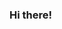 ### Hi there!

<!--
### Current tech stack
<img src="https://cdn.jsdelivr.net/gh/devicons/devicon@latest/icons/python/python-original.svg", title="python", height="40", width="40">&nbsp
<img src="https://cdn.jsdelivr.net/gh/devicons/devicon@latest/icons/pytest/pytest-original.svg", title="pytest", height="40", width="40">&nbsp
<img src="https://cdn.jsdelivr.net/gh/devicons/devicon@latest/icons/selenium/selenium-original.svg", title="selenium", height="40", width="40">&nbsp
<img src="https://cdn.jsdelivr.net/gh/devicons/devicon@latest/icons/postman/postman-original.svg", title="postman", height="40", width="40">&nbsp
<img src="https://cdn.jsdelivr.net/gh/devicons/devicon@latest/icons/jira/jira-original.svg", title="jira", height="40", width="40">&nbsp
-->
